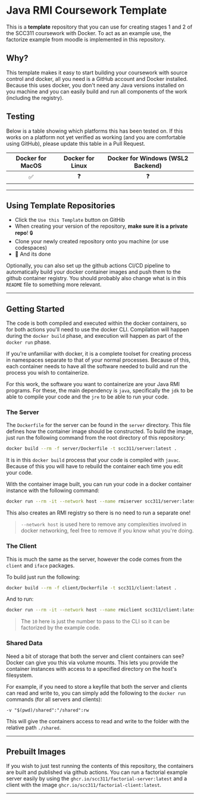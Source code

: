 # Java RMI Coursework Template

This is a **template** repository that you can use for creating stages 1 and 2 of the SCC311 coursework with Docker. To act as an example use, the factorize example from moodle is implemented in this repository.

## Why?

This template makes it easy to start building your coursework with source control and docker, all you need is a GitHub account and Docker installed. Because this uses docker, you don't need any Java versions installed on you machine and you can easily build and run all components of the work (including the registry).

## Testing

Below is a table showing which platforms this has been tested on. If this works on a platform not yet verified as working (and you are comfortable using GitHub), please update this table in a Pull Request.

 | Docker for MacOS | Docker for Linux | Docker for Windows (WSL2 Backend) |
 | :--------------: | :--------------: | :-------------------------------: |
 |        ✅         |        ❓         |                 ❓                 |

---

## Using Template Repositories

  - Click the `Use this Template` button on GitHib
  - When creating your version of the repository, **make sure it is a private repo**! 🔒
  - Clone your newly created repository onto you machine (or use codespaces)
  - 🎉 And its done

Optionally, you can also set up the github actions CI/CD pipeline to automatically build your docker container images and push them to the github container registry. You should probably also change what is in this `README` file to something more relevant.

---

## Getting Started

The code is both compiled and executed within the docker containers, so for both actions you'll need to use the docker CLI. Compilation will happen during the `docker build` phase, and execution will happen as part of the `docker run` phase.

If you're unfamiliar with docker, it is a complete toolset for creating process in namespaces separate to that of your normal processes. Because of this, each container needs to have all the software needed to build and run the process you wish to containerize. 

For this work, the software you want to containerize are your Java RMI programs. For these, the main dependency is `java`, specifically the `jdk` to be able to compile your code and the `jre` to be able to run your code.

### The Server

The `Dockerfile` for the server can be found in the `server` directory. This file defines how the container image should be constructed. To build the image, just run the following command from the root directory of this repository:

```bash
docker build --rm -f server/Dockerfile -t scc311/server:latest .
```

It is in this `docker build` process that your code is compiled with `javac`. Because of this you will have to rebuild the container each time you edit your code. 

With the container image built, you can run your code in a docker container instance with the following command:

```bash
docker run --rm -it --network host --name rmiserver scc311/server:latest
```

This also creates an RMI registry so there is no need to run a separate one!

> `--network host` is used here to remove any complexities involved in docker networking, feel free to remove if you know what you're doing.

### The Client

This is much the same as the server, however the code comes from the `client` and `iface` packages.

To build just run the following:
```bash
docker build --rm -f client/Dockerfile -t scc311/client:latest .
```

And to run:
```bash
docker run --rm -it --network host --name rmiclient scc311/client:latest 10
```
> The `10` here is just the number to pass to the CLI so it can be factorized by the example code.


### Shared Data

Need a bit of storage that both the server and client containers can see? Docker can give you this via volume mounts. This lets you provide the container instances with access to a specified directory on the host's filesystem. 

For example, if you need to store a keyfile that both the server and clients can read and write to, you can simply add the following to the `docker run` commands (for all servers and clients):

```
-v "$(pwd)/shared":"/shared":rw
```

This will give the containers access to read and write to the folder with the relative path `./shared`.

---

## Prebuilt Images

If you wish to just test running the contents of this repository, the containers are built and published via github actions. You can run a factorial example server easily by using the `ghcr.io/scc311/factorial-server:latest` and a client with the image `ghcr.io/scc311/factorial-client:latest`.
****